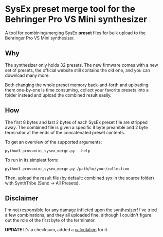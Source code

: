 # SysEx preset merge tool for the Behringer Pro VS Mini synthesizer
A tool for combining/merging SysEx **preset** files for bulk upload to the Behringer Pro VS Mini synthesizer.

## Why
The synthesizer only holds 32 presets. The new firmware comes with a new set of presets, the official website still contains the old one, and you can download many more.

Both changing the whole preset memory back-and-forth and uploading them one-by-one is time consuming, collect your favorite presets into a folder instead and upload the combined result easily.

## How
The first 8 bytes and last 2 bytes of each SysEx preset file are stripped away. The combined file is given a specific 8 byte preamble and 2 byte terminator at the ends of the concatenated preset contents.

To get an overview of the supported arguments:
```shell
python3 provsmini_sysex_merge.py --help
```

To run in its simplest form:
```shell
python3 provsmini_sysex_merge.py /path/to/your/collection
```

Then, upload the result file (by default: combined.syx in the source folder) with SynthTribe (Send -> All Presets).

## Disclaimer
I'm not responsible for any damage inflicted upon the synthesizer! I've tried a few combinations, and they all uploaded fine, although I couldn't figure out the role of the first byte of the terminator.

**UPDATE** It's a checksum, added a [calculation](https://github.com/RomanKubiak/ctrlr/discussions/634#discussioncomment-9183868) for it.

